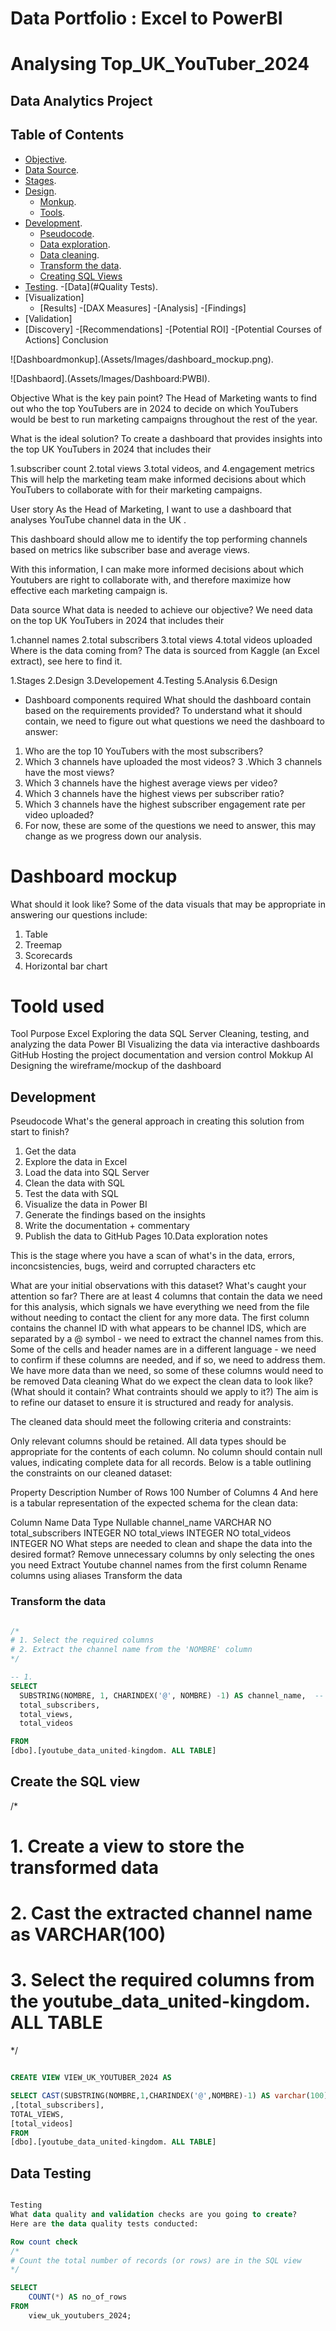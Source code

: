 # Data Portfolio : Excel to PowerBI


# Analysing Top_UK_YouTuber_2024


## Data Analytics Project

## Table of Contents 

- [Objective](#Objectives).
- [Data Source](#data_source).
- [Stages](#stages).
- [Design](#design).
   - [Monkup](#monkup).
   - [Tools](#tools).
- [ Development](#development).
    - [Pseudocode](#pseudocode). 
    - [ Data exploration](#data_exploration).
    - [ Data cleaning](#data_cleaning).
    - [Transform the data](#transform-the-data).
    - [Creating SQL Views](#create-the-sql-view)
- [Testing](#testing).
  -[Data](#Quality Tests).
- [Visualization]
    - [Results]
       -[DAX Measures]
-[Analysis]
  -[Findings]
 - [Validation]
  - [Discovery]
-[Recommendations]
   -[Potential ROI]
   -[Potential Courses of Actions]
Conclusion


   ![Dashboardmonkup].(Assets/Images/dashboard_mockup.png).
   
  ![Dashbaord].(Assets/Images/Dashboard:PWBI).


  
Objective
What is the key pain point?
The Head of Marketing wants to find out who the top YouTubers are in 2024 to decide on which YouTubers would be best to run marketing campaigns throughout the rest of the year.

What is the ideal solution?
To create a dashboard that provides insights into the top UK YouTubers in 2024 that includes their

1.subscriber count
2.total views
3.total videos, and
4.engagement metrics
This will help the marketing team make informed decisions about which YouTubers to collaborate with for their marketing campaigns.

User story
As the Head of Marketing, I want to use a dashboard that analyses YouTube channel data in the UK .

This dashboard should allow me to identify the top performing channels based on metrics like subscriber base and average views.

With this information, I can make more informed decisions about which Youtubers are right to collaborate with, and therefore maximize how effective each marketing campaign is.

Data source
What data is needed to achieve our objective?
We need data on the top UK YouTubers in 2024 that includes their

1.channel names
2.total subscribers
3.total views
4.total videos uploaded
Where is the data coming from? The data is sourced from Kaggle (an Excel extract), see here to find it.

1.Stages
2.Design
3.Developement
4.Testing
5.Analysis
6.Design

- Dashboard components required
What should the dashboard contain based on the requirements provided?
To understand what it should contain, we need to figure out what questions we need the dashboard to answer:

1. Who are the top 10 YouTubers with the most subscribers?
2. Which 3 channels have uploaded the most videos?
3 .Which 3 channels have the most views?
4. Which 3 channels have the highest average views per video?
5. Which 3 channels have the highest views per subscriber ratio?
6. Which 3 channels have the highest subscriber engagement rate per video uploaded?
7. For now, these are some of the questions we need to answer, this may change as we progress down our analysis.

# Dashboard mockup
What should it look like?
Some of the data visuals that may be appropriate in answering our questions include:

1. Table
2. Treemap
3. Scorecards
4. Horizontal bar chart

   
# Toold used                          

Tool	Purpose
Excel	        Exploring the data
SQL Server  	Cleaning, testing, and analyzing the data
Power BI	    Visualizing the data via interactive dashboards
GitHub	      Hosting the project documentation and version control
Mokkup AI     Designing the wireframe/mockup of the dashboard


## Development
Pseudocode
What's the general approach in creating this solution from start to finish?
1. Get the data
2. Explore the data in Excel
3. Load the data into SQL Server
4. Clean the data with SQL
5. Test the data with SQL
6. Visualize the data in Power BI
7. Generate the findings based on the insights
8. Write the documentation + commentary
9. Publish the data to GitHub Pages
10.Data exploration notes
   
This is the stage where you have a scan of what's in the data, errors, inconcsistencies, bugs, weird and corrupted characters etc

What are your initial observations with this dataset? What's caught your attention so far?
There are at least 4 columns that contain the data we need for this analysis, which signals we have everything we need from the file without needing to contact the client for any more data.
The first column contains the channel ID with what appears to be channel IDS, which are separated by a @ symbol - we need to extract the channel names from this.
Some of the cells and header names are in a different language - we need to confirm if these columns are needed, and if so, we need to address them.
We have more data than we need, so some of these columns would need to be removed
Data cleaning
What do we expect the clean data to look like? (What should it contain? What contraints should we apply to it?)
The aim is to refine our dataset to ensure it is structured and ready for analysis.

The cleaned data should meet the following criteria and constraints:

Only relevant columns should be retained.
All data types should be appropriate for the contents of each column.
No column should contain null values, indicating complete data for all records.
Below is a table outlining the constraints on our cleaned dataset:

Property	Description
Number of Rows	100
Number of Columns	4
And here is a tabular representation of the expected schema for the clean data:

Column Name	Data Type	Nullable
channel_name	VARCHAR	NO
total_subscribers	INTEGER	NO
total_views	INTEGER	NO
total_videos	INTEGER	NO
What steps are needed to clean and shape the data into the desired format?
Remove unnecessary columns by only selecting the ones you need
Extract Youtube channel names from the first column
Rename columns using aliases
Transform the data

  ### Transform the data

  ```sql

 /*
# 1. Select the required columns
# 2. Extract the channel name from the 'NOMBRE' column
*/

-- 1.
SELECT
    SUBSTRING(NOMBRE, 1, CHARINDEX('@', NOMBRE) -1) AS channel_name,  -- 2.
    total_subscribers,
    total_views,
    total_videos

FROM 
[dbo].[youtube_data_united-kingdom. ALL TABLE]

```


## Create the SQL view

/*

# 1. Create a view to store the transformed data
# 2. Cast the extracted channel name as VARCHAR(100)
# 3. Select the required columns from the youtube_data_united-kingdom. ALL TABLE

*/


```sql

CREATE VIEW VIEW_UK_YOUTUBER_2024 AS

SELECT CAST(SUBSTRING(NOMBRE,1,CHARINDEX('@',NOMBRE)-1) AS varchar(100)) AS CHANNEL_NAME
,[total_subscribers],
TOTAL_VIEWS,
[total_videos]
FROM 
[dbo].[youtube_data_united-kingdom. ALL TABLE]

```
  
 ## Data Testing 

```sql data tesing

Testing
What data quality and validation checks are you going to create?
Here are the data quality tests conducted:

Row count check
/*
# Count the total number of records (or rows) are in the SQL view
*/

SELECT
    COUNT(*) AS no_of_rows
FROM
    view_uk_youtubers_2024;

```






 
  


